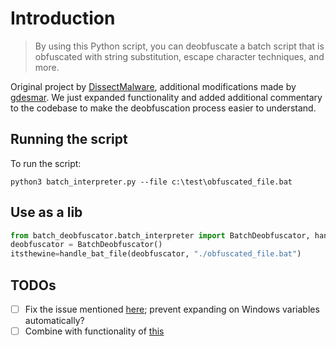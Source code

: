 # Introduction
> By using this Python script, you can deobfuscate a batch script that is obfuscated with string substitution, escape character techniques, and more.

Original project by [DissectMalware](https://github.com/DissectMalware), additional modifications made by [gdesmar](https://github.com/gdesmar). We just expanded functionality and added additional commentary to the codebase to make the deobfuscation process easier to understand.


## Running the script
To run the script:

```shell
python3 batch_interpreter.py --file c:\test\obfuscated_file.bat
```

## Use as a lib
```python
from batch_deobfuscator.batch_interpreter import BatchDeobfuscator, handle_bat_file
deobfuscator = BatchDeobfuscator()
itsthewine=handle_bat_file(deobfuscator, "./obfuscated_file.bat")
```

## TODOs
- [ ] Fix the issue mentioned [here](https://stackoverflow.com/a/77126882/6456163); prevent expanding on Windows variables automatically?
- [ ] Combine with functionality of [this](https://github.com/danielbohannon/Invoke-DOSfuscation)
